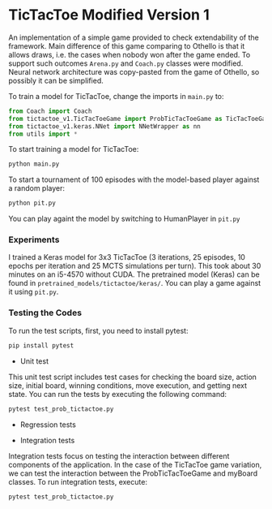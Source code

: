 # TicTacToe Modified Version 1

An implementation of a simple game provided to check extendability of the framework. Main difference of this game comparing to Othello is that it allows draws, i.e. the cases when nobody won after the game ended. To support such outcomes ```Arena.py``` and ```Coach.py``` classes were modified. Neural network architecture was copy-pasted from the game of Othello, so possibly it can be simplified. 

To train a model for TicTacToe, change the imports in ```main.py``` to:
```python
from Coach import Coach
from tictactoe_v1.TicTacToeGame import ProbTicTacToeGame as TicTacToeGame
from tictactoe_v1.keras.NNet import NNetWrapper as nn
from utils import *
```


To start training a model for TicTacToe:
```bash
python main.py
```
To start a tournament of 100 episodes with the model-based player against a random player:
```bash
python pit.py
```
You can play againt the model by switching to HumanPlayer in ```pit.py```

### Experiments
I trained a Keras model for 3x3 TicTacToe (3 iterations, 25 episodes, 10 epochs per iteration and 25 MCTS simulations per turn). This took about 30 minutes on an i5-4570 without CUDA. The pretrained model (Keras) can be found in ```pretrained_models/tictactoe/keras/```. You can play a game against it using ```pit.py```. 

### Testing the Codes

To run the test scripts, first, you need to install pytest:

```bash
pip install pytest
```


- Unit test 

This unit test script includes test cases for checking the board size, action size, initial board, winning conditions, move execution, and getting next state. You can run the tests by executing the following command:
```bash
pytest test_prob_tictactoe.py
```

- Regression tests 

- Integration tests

Integration tests focus on testing the interaction between different components of the application. In the case of the TicTacToe game variation, we can test the interaction between the ProbTicTacToeGame and myBoard classes. To run integration tests, execute:
```bash
pytest test_prob_tictactoe.py
```


